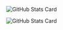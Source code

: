 ![GitHub Stats Card](https://github-readme-stats.vercel.app/api?username=ribnil&count_private=true&show_icons=true&theme=dracula)  

![GitHub Stats Card](https://github-readme-stats.vercel.app/api/top-langs/?username=ribnil&layout=compact&theme=dracula)
